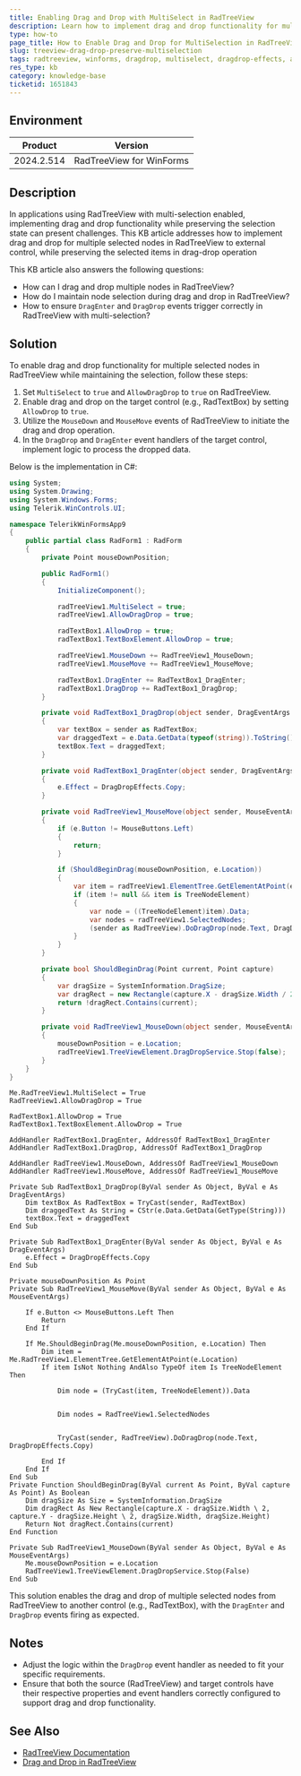 ```yaml
---
title: Enabling Drag and Drop with MultiSelect in RadTreeView
description: Learn how to implement drag and drop functionality for multiple selected nodes in RadTreeView for WinForms.
type: how-to
page_title: How to Enable Drag and Drop for MultiSelection in RadTreeView
slug: treeview-drag-drop-preserve-multiselection
tags: radtreeview, winforms, dragdrop, multiselect, dragdrop-effects, allowdragdrop, mousedown, mousemove
res_type: kb
category: knowledge-base
ticketid: 1651843
---
```


## Environment

| Product | Version |
| --- | --- |
| 2024.2.514 | RadTreeView for WinForms | [Dinko Krastev](https://www.telerik.com/blogs/author/dinko-krastev)|

## Description

In applications using RadTreeView with multi-selection enabled, implementing drag and drop functionality while preserving the selection state can present challenges. This KB article addresses how to implement drag and drop for multiple selected nodes in RadTreeView to external control, while preserving the selected items in drag-drop operation

This KB article also answers the following questions:
- How can I drag and drop multiple nodes in RadTreeView?
- How do I maintain node selection during drag and drop in RadTreeView?
- How to ensure `DragEnter` and `DragDrop` events trigger correctly in RadTreeView with multi-selection?

## Solution

To enable drag and drop functionality for multiple selected nodes in RadTreeView while maintaining the selection, follow these steps:

1. Set `MultiSelect` to `true` and `AllowDragDrop` to `true` on RadTreeView.
2. Enable drag and drop on the target control (e.g., RadTextBox) by setting `AllowDrop` to `true`.
3. Utilize the `MouseDown` and `MouseMove` events of RadTreeView to initiate the drag and drop operation.
4. In the `DragDrop` and `DragEnter` event handlers of the target control, implement logic to process the dropped data.

Below is the implementation in C#:

````C#
using System;
using System.Drawing;
using System.Windows.Forms;
using Telerik.WinControls.UI;

namespace TelerikWinFormsApp9
{
    public partial class RadForm1 : RadForm
    {
        private Point mouseDownPosition;

        public RadForm1()
        {
            InitializeComponent();

            radTreeView1.MultiSelect = true;
            radTreeView1.AllowDragDrop = true;

            radTextBox1.AllowDrop = true;
            radTextBox1.TextBoxElement.AllowDrop = true;

            radTreeView1.MouseDown += RadTreeView1_MouseDown;
            radTreeView1.MouseMove += RadTreeView1_MouseMove;

            radTextBox1.DragEnter += RadTextBox1_DragEnter;
            radTextBox1.DragDrop += RadTextBox1_DragDrop;
        }

        private void RadTextBox1_DragDrop(object sender, DragEventArgs e)
        {
            var textBox = sender as RadTextBox;
            var draggedText = e.Data.GetData(typeof(string)).ToString();
            textBox.Text = draggedText;
        }

        private void RadTextBox1_DragEnter(object sender, DragEventArgs e)
        {
            e.Effect = DragDropEffects.Copy;
        }

        private void RadTreeView1_MouseMove(object sender, MouseEventArgs e)
        {
            if (e.Button != MouseButtons.Left)
            {
                return;
            }

            if (ShouldBeginDrag(mouseDownPosition, e.Location))
            {
                var item = radTreeView1.ElementTree.GetElementAtPoint(e.Location);
                if (item != null && item is TreeNodeElement)
                {
                    var node = ((TreeNodeElement)item).Data;
                    var nodes = radTreeView1.SelectedNodes;
                    (sender as RadTreeView).DoDragDrop(node.Text, DragDropEffects.Copy);
                }
            }
        }

        private bool ShouldBeginDrag(Point current, Point capture)
        {
            var dragSize = SystemInformation.DragSize;
            var dragRect = new Rectangle(capture.X - dragSize.Width / 2, capture.Y - dragSize.Height / 2, dragSize.Width, dragSize.Height);
            return !dragRect.Contains(current);
        }

        private void RadTreeView1_MouseDown(object sender, MouseEventArgs e)
        {
            mouseDownPosition = e.Location;
            radTreeView1.TreeViewElement.DragDropService.Stop(false);
        }
    }
}
````
````VB.NET
Me.RadTreeView1.MultiSelect = True
RadTreeView1.AllowDragDrop = True

RadTextBox1.AllowDrop = True
RadTextBox1.TextBoxElement.AllowDrop = True

AddHandler RadTextBox1.DragEnter, AddressOf RadTextBox1_DragEnter
AddHandler RadTextBox1.DragDrop, AddressOf RadTextBox1_DragDrop

AddHandler RadTreeView1.MouseDown, AddressOf RadTreeView1_MouseDown
AddHandler RadTreeView1.MouseMove, AddressOf RadTreeView1_MouseMove

Private Sub RadTextBox1_DragDrop(ByVal sender As Object, ByVal e As DragEventArgs)
    Dim textBox As RadTextBox = TryCast(sender, RadTextBox)
    Dim draggedText As String = CStr(e.Data.GetData(GetType(String)))
    textBox.Text = draggedText
End Sub

Private Sub RadTextBox1_DragEnter(ByVal sender As Object, ByVal e As DragEventArgs)
    e.Effect = DragDropEffects.Copy
End Sub

Private mouseDownPosition As Point
Private Sub RadTreeView1_MouseMove(ByVal sender As Object, ByVal e As MouseEventArgs)

    If e.Button <> MouseButtons.Left Then
        Return
    End If

    If Me.ShouldBeginDrag(Me.mouseDownPosition, e.Location) Then
        Dim item = Me.RadTreeView1.ElementTree.GetElementAtPoint(e.Location)
        If item IsNot Nothing AndAlso TypeOf item Is TreeNodeElement Then

            Dim node = (TryCast(item, TreeNodeElement)).Data


            Dim nodes = RadTreeView1.SelectedNodes


            TryCast(sender, RadTreeView).DoDragDrop(node.Text, DragDropEffects.Copy)

        End If
    End If
End Sub
Private Function ShouldBeginDrag(ByVal current As Point, ByVal capture As Point) As Boolean
    Dim dragSize As Size = SystemInformation.DragSize
    Dim dragRect As New Rectangle(capture.X - dragSize.Width \ 2, capture.Y - dragSize.Height \ 2, dragSize.Width, dragSize.Height)
    Return Not dragRect.Contains(current)
End Function

Private Sub RadTreeView1_MouseDown(ByVal sender As Object, ByVal e As MouseEventArgs)
    Me.mouseDownPosition = e.Location
    RadTreeView1.TreeViewElement.DragDropService.Stop(False)
End Sub

````
This solution enables the drag and drop of multiple selected nodes from RadTreeView to another control (e.g., RadTextBox), with the `DragEnter` and `DragDrop` events firing as expected. 

## Notes
- Adjust the logic within the `DragDrop` event handler as needed to fit your specific requirements.
- Ensure that both the source (RadTreeView) and target controls have their respective properties and event handlers correctly configured to support drag and drop functionality.

## See Also
- [RadTreeView Documentation](https://docs.telerik.com/devtools/winforms/controls/treeview/overview)
- [Drag and Drop in RadTreeView](https://docs.telerik.com/devtools/winforms/controls/treeview/drag-and-drop)
